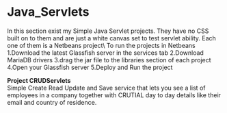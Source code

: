 # Java_Servlets

In this section exist my Simple Java Servlet projects. They have no CSS built on to them and are just a white canvas set to test servlet ability. Each one of them is a Netbeans project\ 
To run the projects in Netbeans\
1.Download the latest Glassfish server in the services tab
2.Download MariaDB drivers 
3.drag the jar file to the libraries section of each project
4.Open your Glassfish server 
5.Deploy and Run the project

**Project CRUDServlets**\
Simple Create Read Update and Save service that lets you see a list of employees in a company together with CRUTIAL day to day details like their email and country of residence. 
